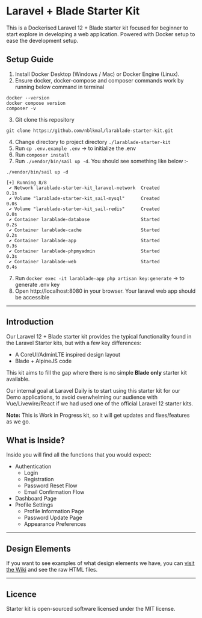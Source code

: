 # Laravel + Blade Starter Kit

This is a Dockerised Laravel 12 + Blade starter kit focused for beginner to start explore in developing a web application. Powered with Docker setup to ease the development setup.

## Setup Guide

1. Install Docker Desktop (Windows / Mac) or Docker Engine (Linux).
2. Ensure docker, docker-compose and composer commands work by running below command in terminal

```
docker --version
docker compose version
composer -v
```

3. Git clone this repository

```
git clone https://github.com/nblkmal/larablade-starter-kit.git
```

4. Change directory to project directory `./larablade-starter-kit`
5. Run `cp .env.example .env` -> to initialize the .env
6. Run `composer install`
6. Run `./vendor/bin/sail up -d`. You should see something like below :-

```
./vendor/bin/sail up -d

[+] Running 8/8
 ✔ Network larablade-starter-kit_laravel-network  Created                0.1s 
 ✔ Volume "larablade-starter-kit_sail-mysql"      Created                0.0s 
 ✔ Volume "larablade-starter-kit_sail-redis"      Created                0.0s 
 ✔ Container larablade-database                   Started                0.2s 
 ✔ Container larablade-cache                      Started                0.2s 
 ✔ Container larablade-app                        Started                0.3s 
 ✔ Container larablade-phpmyadmin                 Started                0.3s 
 ✔ Container larablade-web                        Started                0.4s
 ```

7. Run `docker exec -it larablade-app php artisan key:generate` -> to generate .env key
8. Open http://localhost:8080 in your browser. Your laravel web app should be accessible


---

## Introduction

Our Laravel 12 + Blade starter kit provides the typical functionality found in the Laravel Starter kits, but with a few key differences:

- A CoreUI/AdminLTE inspired design layout
- Blade + AlpineJS code

This kit aims to fill the gap where there is no simple **Blade only** starter kit available.

Our internal goal at Laravel Daily is to start using this starter kit for our Demo applications, to avoid overwhelming our audience with Vue/Livewire/React if we had used one of the official Laravel 12 starter kits.

**Note:** This is Work in Progress kit, so it will get updates and fixes/features as we go.

## What is Inside?

Inside you will find all the functions that you would expect:

- Authentication
    - Login
    - Registration
    - Password Reset Flow
    - Email Confirmation Flow
- Dashboard Page
- Profile Settings
    - Profile Information Page
    - Password Update Page
    - Appearance Preferences

---

## Design Elements

If you want to see examples of what design elements we have, you can [visit the Wiki](<https://github.com/LaravelDaily/starter-kit/wiki/Design-Examples-(Raw-Files)>) and see the raw HTML files.

---

## Licence

Starter kit is open-sourced software licensed under the MIT license.
